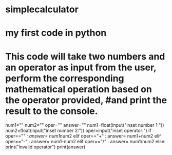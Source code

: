 # simplecalculator
# my first code in python 
# This code will take two numbers and an operator as input from the user, perform the corresponding mathematical operation based on the operator provided, #and print the result to the console.

num1=""
num2=""
oper=""
answer=""
num1=float(input("inset number 1:"))
num2=float(input("inset number 2:"))
oper=input("inset operator:")
if oper=="*" :
   answer= num1*num2
elif oper=="+" :
   answer= num1+num2
elif oper=="-" :
   answer= num1-num2
elif oper=="/" :
   answer= num1/num2
else: print("invalid operator")
print(answer)
